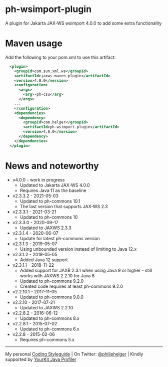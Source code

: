 # ph-wsimport-plugin

A plugin for Jakarta JAX-WS wsimport 4.0.0 to add some extra functionality

# Maven usage

Add the following to your pom.xml to use this artifact:

```xml
  <plugin>
    <groupId>com.sun.xml.ws</groupId>
    <artifactId>jaxws-maven-plugin</artifactId>
    <version>4.0.0</version>
    <configuration>
      <args>
        <arg>-ph-csu</arg>
      </args>
    ...
    </configuration>
    <dependencies>
      <dependency>
        <groupId>com.helger</groupId>
        <artifactId>ph-wsimport-plugin</artifactId>
        <version>4.0.0</version>
      </dependency>
    </dependencies>
  </plugin>
```

# News and noteworthy

* v4.0.0 - work in progress
    * Updated to Jakarta JAX-WS 4.0.0
    * Requires Java 11 as the baseline
* v2.3.3.2 - 2021-05-03
    * Updated to ph-commons 10.1
    * The last version that supports JAX-WS 2.3
* v2.3.3.1 - 2021-03-21
    * Updated to ph-commons 10
* v2.3.3.0 - 2020-09-17
    * Updated to JAXWS 2.3.3
* v2.3.1.4 - 2020-06-07
    * Update for latest ph-commons version
* v2.3.1.3 - 2019-05-07
    * Using unbounded version instead of limiting to Java 12.x
* v2.3.1.2 - 2019-05-05
    * Added Java 12 support
* v2.3.1.1 - 2018-11-22
    * Added support for JAXB 2.3.1 when using Java 9 or higher - still works with JAXWS 2.2.10 for Java 8
    * Updated to ph-commons 9.2.0 
    * Created code requires at least ph-commons 9.2.0
* v2.2.10.1 - 2017-11-05
    * Updated to ph-commons 9.0.0
* v2.2.10 - 2017-07-21
    * Updated to JAXWS 2.2.10
* v2.2.8.2 - 2016-06-12
    * Updated to ph-commons 8.x
* v2.2.8.1 - 2015-07-02
    * Updated to ph-commons 6.x
* v2.2.8 - 2015-02-06
    * Requires ph-commons 5.x

---

My personal [Coding Styleguide](https://github.com/phax/meta/blob/master/CodingStyleguide.md) |
On Twitter: <a href="https://twitter.com/philiphelger">@philiphelger</a> |
Kindly supported by [YourKit Java Profiler](https://www.yourkit.com)